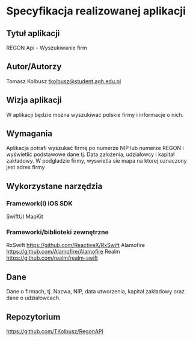 # Specyfikacja realizowanej aplikacji

## Tytuł aplikacji

REGON Api - Wyszukiwanie firm

## Autor/Autorzy

Tomasz Kolbusz
tkolbusz@student.agh.edu.pl

## Wizja aplikacji

W aplikacji będzie można wyszukiwać polskie firmy i informacje o nich.

## Wymagania

Aplikacja potrafi wyszukać firmę po numerze NIP lub numerze REGON i wyświetlić podstawowe dane tj. Data założenia, udziałowcy i kapitał zakładowy.
W podgladzie firmy, wyswietla sie mapa na ktorej oznaczony jest adres firmy

## Wykorzystane narzędzia

### Framework(i) iOS SDK

SwiftUI
MapKit

### Frameworki/biblioteki zewnętrzne

RxSwift https://github.com/ReactiveX/RxSwift
Alamofire https://github.com/Alamofire/Alamofire
Realm https://github.com/realm/realm-swift
## Dane

Dane o firmach, tj. Nazwa, NIP, data utworzenia, kapitał zakładowy oraz dane o udziałowcach.

## Repozytorium
https://github.com/TKolbusz/RegonAPI
